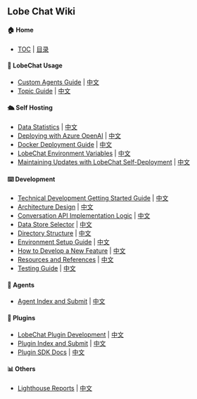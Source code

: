 ## Lobe Chat Wiki

#### 🏠 Home

- [TOC](Home) | [目录](Home)

<!-- DOCS LIST -->

#### 🤯 LobeChat Usage

- [Custom Agents Guide](https://github.com/lobehub/lobe-chat/wiki/Usage/Usage-Agents) | [中文](https://github.com/lobehub/lobe-chat/wiki/Usage/Usage-Agentszh-CN)
- [Topic Guide](https://github.com/lobehub/lobe-chat/wiki/Usage/Usage-Topics) | [中文](https://github.com/lobehub/lobe-chat/wiki/Usage/Usage-Topicszh-CN)

#### 🛳 Self Hosting

- [Data Statistics](https://github.com/lobehub/lobe-chat/wiki/Deployment/Analytics) | [中文](https://github.com/lobehub/lobe-chat/wiki/Deployment/Analyticszh-CN)
- [Deploying with Azure OpenAI](https://github.com/lobehub/lobe-chat/wiki/Deployment/Deploy-with-Azure-OpenAI) | [中文](https://github.com/lobehub/lobe-chat/wiki/Deployment/Deploy-with-Azure-OpenAIzh-CN)
- [Docker Deployment Guide](https://github.com/lobehub/lobe-chat/wiki/Deployment/Docker-Deployment) | [中文](https://github.com/lobehub/lobe-chat/wiki/Deployment/Docker-Deploymentzh-CN)
- [LobeChat Environment Variables](https://github.com/lobehub/lobe-chat/wiki/Deployment/Environment-Variable) | [中文](https://github.com/lobehub/lobe-chat/wiki/Deployment/Environment-Variablezh-CN)
- [Maintaining Updates with LobeChat Self-Deployment](https://github.com/lobehub/lobe-chat/wiki/Deployment/Upstream-Sync) | [中文](https://github.com/lobehub/lobe-chat/wiki/Deployment/Upstream-Synczh-CN)

#### ⌨️ Development

- [Technical Development Getting Started Guide](https://github.com/lobehub/lobe-chat/wiki/Development/index) | [中文](https://github.com/lobehub/lobe-chat/wiki/Development/indexzh-CN)
- [Architecture Design](https://github.com/lobehub/lobe-chat/wiki/Development/Architecture) | [中文](https://github.com/lobehub/lobe-chat/wiki/Development/Architecturezh-CN)
- [Conversation API Implementation Logic](https://github.com/lobehub/lobe-chat/wiki/Development/Chat-API) | [中文](https://github.com/lobehub/lobe-chat/wiki/Development/Chat-APIzh-CN)
- [Data Store Selector](https://github.com/lobehub/lobe-chat/wiki/Development/Data-Store-Selectors) | [中文](https://github.com/lobehub/lobe-chat/wiki/Development/Data-Store-Selectorszh-CN)
- [Directory Structure](https://github.com/lobehub/lobe-chat/wiki/Development/Folder-Structure) | [中文](https://github.com/lobehub/lobe-chat/wiki/Development/Folder-Structurezh-CN)
- [Environment Setup Guide](https://github.com/lobehub/lobe-chat/wiki/Development/Steup-Development) | [中文](https://github.com/lobehub/lobe-chat/wiki/Development/Steup-Developmentzh-CN)
- [How to Develop a New Feature](https://github.com/lobehub/lobe-chat/wiki/Development/Feature-Development) | [中文](https://github.com/lobehub/lobe-chat/wiki/Development/Feature-Developmentzh-CN)
- [Resources and References](https://github.com/lobehub/lobe-chat/wiki/Development/Resources) | [中文](https://github.com/lobehub/lobe-chat/wiki/Development/Resourceszh-CN)
- [Testing Guide](https://github.com/lobehub/lobe-chat/wiki/Development/Test) | [中文](https://github.com/lobehub/lobe-chat/wiki/Development/Testzh-CN)

#### 🤖 Agents

- [Agent Index and Submit](https://github.com/lobehub/lobe-chat-agents) | [中文](https://github.com/lobehub/lobe-chat-agents/blob/main/README.zh-CN.md)

#### 🧩 Plugins

- [LobeChat Plugin Development](https://github.com/lobehub/lobe-chat/wiki/Plugins/Plugin-Development) | [中文](https://github.com/lobehub/lobe-chat/wiki/Plugins/Plugin-Developmentzh-CN)
- [Plugin Index and Submit](https://github.com/lobehub/lobe-chat-plugins) | [中文](https://github.com/lobehub/lobe-chat-plugins/blob/main/README.zh-CN.md)
- [Plugin SDK Docs](https://chat-plugin-sdk.lobehub.com) | [中文](https://chat-plugin-sdk.lobehub.com)

#### 📊 Others

- [Lighthouse Reports](https://github.com/lobehub/lobe-chat/wiki/Others/Lighthouse) | [中文](https://github.com/lobehub/lobe-chat/wiki/Others/Lighthousezh-CN)

 <!-- DOCS LIST -->

<!-- LINK GROUP -->
